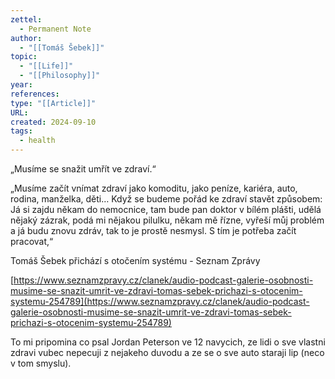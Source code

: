 ```yaml
---
zettel:
  - Permanent Note
author:
  - "[[Tomáš Šebek]]"
topic:
  - "[[Life]]"
  - "[[Philosophy]]"
year: 
references: 
type: "[[Article]]"
URL: 
created: 2024-09-10
tags:
  - health
---
```





„Musíme se snažit umřít ve zdraví.“

„Musíme začít vnímat zdraví jako komoditu, jako peníze, kariéra, auto, rodina, manželka, děti… Když se budeme pořád ke zdraví stavět způsobem: Já si zajdu někam do nemocnice, tam bude pan doktor v bílém plášti, udělá nějaký zázrak, podá mi nějakou pilulku, někam mě řízne, vyřeší můj problém a já budu znovu zdráv, tak to je prostě nesmysl. S tím je potřeba začít pracovat,“

Tomáš Šebek přichází s otočením systému - Seznam Zprávy

[https://www.seznamzpravy.cz/clanek/audio-podcast-galerie-osobnosti-musime-se-snazit-umrit-ve-zdravi-tomas-sebek-prichazi-s-otocenim-systemu-254789](https://www.seznamzpravy.cz/clanek/audio-podcast-galerie-osobnosti-musime-se-snazit-umrit-ve-zdravi-tomas-sebek-prichazi-s-otocenim-systemu-254789)


To mi pripomina co psal Jordan Peterson ve 12 navycich, ze lidi o sve vlastni zdravi vubec nepecuji z nejakeho duvodu a ze se o sve auto staraji lip (neco v tom smyslu).